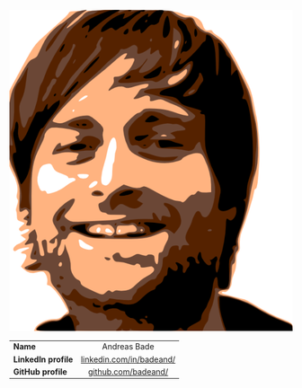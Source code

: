

![img](./images/badeand_portait.png "img")


|        |        | 
| ------------- |:-------------:| 
| **Name**      | Andreas Bade | 
| **LinkedIn profile**      |   [linkedin.com/in/badeand/](https://www.linkedin.com/in/badeand/)    | 
| **GitHub profile**      |   [github.com/badeand/](https://github.com/badeand/)    | 

